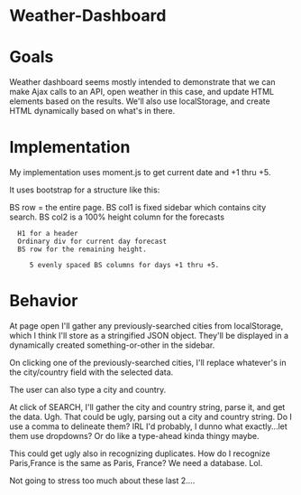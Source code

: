 # Weather-Dashboard

# Goals 

Weather dashboard seems mostly intended to demonstrate that we can make Ajax calls to an API, open weather in this case, and update HTML elements based on the results. We'll also use localStorage, and create HTML dynamically based on what's in there. 

# Implementation 

My implementation uses moment.js to get current date and +1 thru +5. 

It uses bootstrap for a structure like this: 

BS row = the entire page. 
   BS col1 is fixed sidebar which contains city search.
   BS col2 is a 100% height column for the forecasts

      H1 for a header
      Ordinary div for current day forecast
      BS row for the remaining height. 

         5 evenly spaced BS columns for days +1 thru +5. 

# Behavior 

At page open I'll gather any previously-searched cities from localStorage, which I think I'll store as a stringified JSON object. They'll be displayed in a dynamically created something-or-other in the sidebar. 

On clicking one of the previously-searched cities, I'll replace whatever's in the city/country field with the selected data. 

The user can also type a city and country. 

At click of SEARCH, I'll gather the city and country string, parse it, and get the data. Ugh. That could be ugly, parsing out a city and country string. Do I use a comma to delineate them? IRL I'd probably, I dunno what exactly...let them use dropdowns? Or do like a type-ahead kinda thingy maybe.  

This could get ugly also in recognizing duplicates. How do I recognize Paris,France is the same as Paris, France? We need a database. Lol. 

Not going to stress too much about these last 2....
